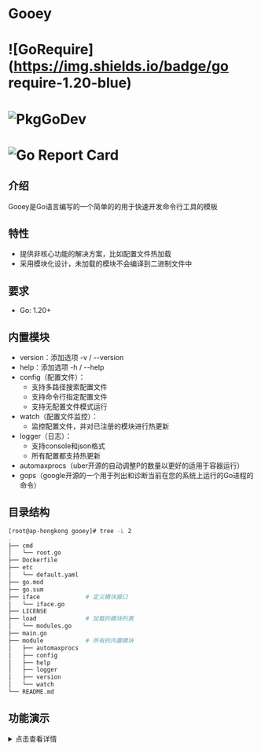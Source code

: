 # Gooey 

# ![GoRequire](https://img.shields.io/badge/go require-1.20-blue)

# ![PkgGoDev](https://pkg.go.dev/badge/github.com/vvfock3r/gooey)

# ![Go Report Card](https://goreportcard.com/badge/github.com/vvfock3r/gooey)

## 介绍

Gooey是Go语言编写的一个简单的的用于快速开发命令行工具的模板

## 特性

* 提供非核心功能的解决方案，比如配置文件热加载
* 采用模块化设计，未加载的模块不会编译到二进制文件中

## 要求

* Go: 1.20+

## 内置模块

* version：添加选项 -v / --version
* help：添加选项 -h / --help
* config（配置文件）：
  * 支持多路径搜索配置文件
  * 支持命令行指定配置文件
  * 支持无配置文件模式运行
* watch（配置文件监控）：
  * 监控配置文件，并对已注册的模块进行热更新
* logger（日志）：
  * 支持console和json格式
  * 所有配置都支持热更新
* automaxprocs（uber开源的自动调整P的数量以更好的适用于容器运行）
* gops（google开源的一个用于列出和诊断当前在您的系统上运行的Go进程的命令）

## 目录结构

```bash
[root@ap-hongkong gooey]# tree -L 2
.
├── cmd
│   └── root.go
├── Dockerfile
├── etc
│   └── default.yaml
├── go.mod
├── go.sum
├── iface             # 定义模块接口
│   └── iface.go
├── LICENSE
├── load              # 加载的模块列表
│   └── modules.go
├── main.go
├── module            # 所有的内置模块
│   ├── automaxprocs
│   ├── config
│   ├── help
│   ├── logger
│   ├── version
│   └── watch
└── README.md
```

## 功能演示

<details>
    <summary>点击查看详情</summary>
    <p>

```bash
$ go run .# 1、克隆代码
$ git clone https://github.com/vvfock3r/gooey.git
$ cd gooey
$ go mod tidy

# 2、设置Git Hooks(可选)
# 在每次提交前会执行.githooks目录下的钩子脚本，比如
$ git config core.hooksPath .githooks
$ git add * && git commit -m "git hooks test"
pre-commit
    RUN go mod tidy
    RUN gofmt -w -r "interface{} -> any" .
    RUN go vet .
[main 931a3e8] update
 1 file changed, 39 insertions(+), 232 deletions(-)
 rewrite README.md (94%)
 
# 3、根据实际情况修改要加载的模块
# load/modules.go
package load

import (
	"gooey/iface"
	"gooey/module/automaxprocs"
	"gooey/module/config"
	"gooey/module/help"
	"gooey/module/logger"
	"gooey/module/version"
	"gooey/module/watch"
)

// ModuleList 模块列表
var ModuleList = []iface.Module{
	// 独立的模块放在最上面
	&version.Version{},
	&help.Help{HiddenHelpCommand: true},

	// 配置文件相关的模块
	&config.Config{
		Name:      "etc/default",
		Exts:      []string{"yaml"},
		Path:      []string{".", "$HOME", "/etc"},
		MustExist: false,
	},
	&watch.Watch{[]iface.Module{
		&logger.Logger{AddCaller: true},
	}},

	// 依赖于配置文件的模块放到下面
	&logger.Logger{AddCaller: true},
	&automaxprocs.AutoMaxProcs{},
}

# 4、测试：动态修改日志配置
$ go run .              # 运行
$ vim etc/default.yaml  # 修改log.level为error

{"level":"info","time":"2023-03-26 19:37:46","caller":"cmd/root.go:37","message":"2023-03-26 19:37:46"}
{"level":"warn","time":"2023-03-26 19:37:46","caller":"cmd/root.go:38","message":"2023-03-26 19:37:46"}
{"level":"error","time":"2023-03-26 19:37:46","caller":"cmd/root.go:39","message":"2023-03-26 19:37:46"}

{"level":"warn","time":"2023-03-26 19:37:46","caller":"watch/watch.go:48","message":"config update trigger","operation":"write","filename":"/root/gooey/etc/default.yaml"}
{"level":"error","time":"2023-03-26 19:37:47","caller":"cmd/root.go:39","message":"2023-03-26 19:37:47"}

{"level":"error","time":"2023-03-26 19:37:48","caller":"cmd/root.go:39","message":"2023-03-26 19:37:48"}

{"level":"error","time":"2023-03-26 19:37:49","caller":"cmd/root.go:39","message":"2023-03-26 19:37:49"}
```

</p>
</details>

